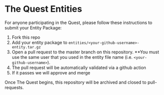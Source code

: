 # The Quest Entities

For anyone participating in the Quest, please follow these instructions to
submit your Entity Package:

1. Fork this repo
2. Add your entity package to `entities/<your-github-username>-entity.tar.gz`
3. Open a pull request to the master branch on this repository. **You must use
   the same user that you used in the entity file name (i.e.
   `<your-github-username>`).
4. The pull request will be automatically validated via a github action
5. If it passes we will approve and merge

Once The Quest begins, this repository will be archived and closed to
pull-requests.
